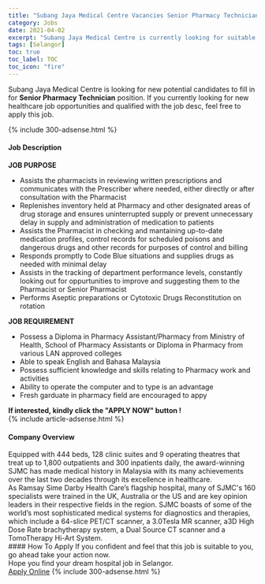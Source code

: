```yaml
---
title: "Subang Jaya Medical Centre Vacancies Senior Pharmacy Technician" 
category: Jobs 
date: 2021-04-02 
excerpt: "Subang Jaya Medical Centre is currently looking for suitable person to fill in the Senior Pharmacy Technician which positioned at Selangor" 
tags: [Selangor] 
toc: true 
toc_label: TOC 
toc_icon: "fire" 
--- 
```


<p>Subang Jaya Medical Centre is looking for new potential candidates to fill in for <b>Senior Pharmacy Technician</b> position. If you currently looking for new healthcare job opportunities and qualified with the job desc, feel free to apply this job.
</p>{% include 300-adsense.html %} 
<div><div><h4>Job Description</h4></div><div><div><span><div><div><strong>JOB PURPOSE</strong></div><ul><li>Assists the pharmacists in reviewing written prescriptions and communicates with the Prescriber where needed, either directly or after consultation with the Pharmacist</li><li>Replenishes inventory held at Pharmacy and other designated areas of drug storage and ensures uninterrupted supply or prevent unnecessary delay in supply and administration of medication to patients</li><li>Assists the Pharmacist in checking and mantaining up-to-date medication profiles, control records for scheduled poisons and dangerous drugs and other records for purposes of control and billing</li><li>Responds promptly to Code Blue situations and supplies drugs as needed with minimal delay</li><li>Assists in the tracking of department performance levels, constantly looking out for oppurtunities to improve and suggesting them to the Pharmacist or Senior Pharmacist</li><li>Performs Aseptic preparations or Cytotoxic Drugs Reconstitution on rotation</li></ul><div><strong>JOB REQUIREMENT</strong></div><ul><li>Possess a Diploma in Pharmacy Assistant/Pharmacy from Ministry of Health, School of Pharmacy Assistants or Diploma in Pharmacy from various LAN approved colleges</li><li>Able to speak English and Bahasa Malaysia</li><li>Possess sufficient knowledge and skills relating to Pharmacy work and activities</li><li>Ability to operate the computer and to type is an advantage</li><li>Fresh garduate in pharmacy field are encouraged to appy</li></ul><div><strong>If interested, kindly click the "APPLY NOW" button !</strong></div></div></span></div></div></div> 
{% include article-adsense.html %} 
<div><div><h4>Company Overview</h4></div><div><div><span><div><div>
	Equipped with 444 beds, 128 clinic suites and 9 operating theatres that treat up to 1,800 outpatients and 300 inpatients daily, the award-winning SJMC has made medical history in Malaysia with its many achievements over the last two decades through its excellence in healthcare.</div>
<div>
	As Ramsay Sime Darby Health Care&#8217;s flagship hospital, many of SJMC's 160 specialists were trained in the UK, Australia or the US and are key opinion leaders in their respective fields in the region. SJMC boasts of some of the world&#8217;s most sophisticated medical systems for diagnostics and therapies, which include a 64-slice PET/CT scanner, a 3.0Tesla MR scanner, a3D High Dose Rate brachytherapy system, a Dual Source CT scanner and a TomoTherapy Hi-Art System.</div></div></span></div></div></div> 
#### How To Apply 
If you confident and feel that this job is suitable to you, go ahead take your action now. <br/> 
Hope you find your dream hospital job in Selangor. <br/> 
<a href="https://www.jobstreet.com.my/en/job/senior-pharmacy-technician-4524325?jobId=jobstreet-my-job-4524325" class="btn btn--warning" target="_blank" rel="nofollow noopenner">Apply Online</a> 
{% include 300-adsense.html %} 
